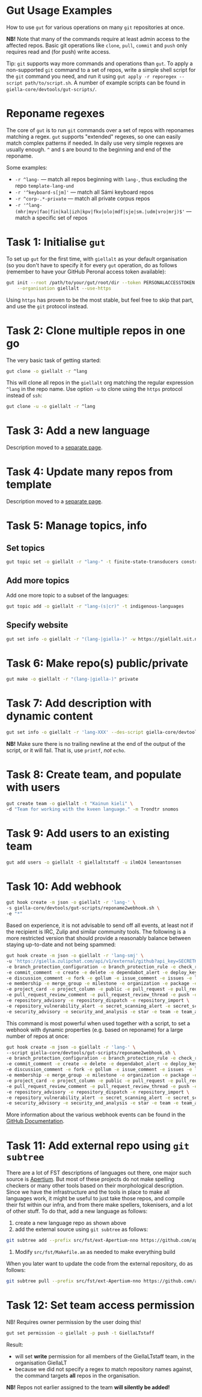 # Gut Usage Examples

How to use `gut` for various operations on many `git` repositories at once.

__NB!__ Note that many of the commands require at least admin access to the affected repos. Basic git operations like `clone`, `pull`, `commit` and `push` only requires read and (for push) write access.

Tip: `git` supports way more commands and operations than `gut`. To apply a non-supported `git` command to a set of repos, write a simple shell script for the `git` command you need, and run it using `gut apply -r reporegex --script path/to/script.sh`. A number of example scripts can be found in `giella-core/devtools/gut-scripts/`.

# Reponame regexes

The core of `gut` is to run `git` commands over a set of repos with reponames matching a regex. `gut` supports "extended" regexes, so one can easily match complex patterns if needed. In daily use very simple regexes are usually enough. `^` and `$` are bound to the beginning and end of the reponame.

Some examples:

- `-r ^lang-` — match all repos beginning with `lang-`, thus excluding the repo `template-lang-und`
- `-r '^keyboard-s[jm]'` — match all Sámi keyboard repos
- `-r ^corp-.*-private` — match all private corpus repos
- `-r '^lang-(mhr|myv|fao|fin|kal|izh|kpv|fkv|olo|mdf|sje|sm.|udm|vro|mrj)$'` — match a specific set of repos

# Task 1: Initialise `gut`

To set up `gut` for the first time, with `giellalt` as your default organisation (so you don't have to specify it for every `gut` operation, do as follows (remember to have your GitHub Peronal access token available):

```sh
gut init --root /path/to/your/gut/root/dir --token PERSONALACCESSTOKEN \
    --organisation giellalt --use-https
```

Using `https` has proven to be the most stable, but feel free to skip that part, and use the `git` protocol instead.

# Task 2: Clone multiple repos in one go

The very basic task of getting started:

```sh
gut clone -o giellalt -r ^lang
```

This will clone all repos in the `giellalt` org matching the regular expression `^lang` in the repo name. Use option `-u` to clone using the `https` protocol instead of `ssh`:

```sh
gut clone -u -o giellalt -r ^lang
```

# Task 3: Add a new language

Description moved to a [separate page](HowToAddANewLanguage.md).

# Task 4: Update many repos from template

Description moved to a [separate page](infraremake/HowToMergeUpdatesFromCore.md).

# Task 5: Manage topics, info

## Set topics

```sh
gut topic set -o giellalt -r "lang-" -t finite-state-transducers constraint-grammar minority-language nlp proofing-tools language-resources
```

## Add more topics

Add one more topic to a subset of the languages:

```sh
gut topic add -o giellalt -r "lang-(s|cr)" -t indigenous-languages
```

## Specify website

```sh
gut set info -o giellalt -r "(lang-|giella-)" -w https://giellalt.uit.no
```

# Task 6: Make repo(s) public/private

```sh
gut make -o giellalt -r "(lang-|giella-)" private
```

# Task 7: Add description with dynamic content

```sh
gut set info -o giellalt -r 'lang-XXX' --des-script giella-core/devtools/gut-scripts/reponame2description.sh
```

**NB!** Make sure there is no trailing newline at the end of the output of the script, or it will fail. That is, use `printf`,  *not* `echo`.

# Task 8: Create team, and populate with users

```sh
gut create team -o giellalt -t "Kainun kieli" \
-d "Team for working with the kveen language." -m Trondtr snomos
```

# Task 9: Add users to an existing team

```sh
gut add users -o giellalt -t giellaltstaff -u ilm024 leneantonsen
```

# Task 10: Add webhook

```sh
gut hook create -m json -o giellalt -r 'lang-' \
-s giella-core/devtools/gut-scripts/reponame2webhook.sh \
-e "*"
```

Based on experience, it is not advisable to send off all events, at least not if the recipient is IRC, Zulip and similar community tools. The following is a more restricted version that should provide a reasonably balance between staying up-to-date and not being spammed:

```sh
gut hook create -m json -o giellalt -r 'lang-smj' \
-u 'https://giella.zulipchat.com/api/v1/external/github?api_key=SECRETKEY&stream=smj' \
-e branch_protection_configuration -e branch_protection_rule -e check_run -e code_scanning_alert \
-e commit_comment -e create -e delete -e dependabot_alert -e deploy_key -e discussion \
-e discussion_comment -e fork -e gollum -e issue_comment -e issues -e label -e member \
-e membership -e merge_group -e milestone -e organization -e package -e ping -e project \
-e project_card -e project_column -e public -e pull_request -e pull_request_review \
-e pull_request_review_comment -e pull_request_review_thread -e push -e release -e repository \
-e repository_advisory -e repository_dispatch -e repository_import \
-e repository_vulnerability_alert -e secret_scanning_alert -e secret_scanning_alert_location \
-e security_advisory -e security_and_analysis -e star -e team -e team_add -e watch
```

This command is most powerful when used together with a script, to set a webhook with dynamic properties (e.g. based on reponame) for a large number of repos at once:

```sh
gut hook create -m json -o giellalt -r 'lang-' \
--script giella-core/devtools/gut-scripts/reponame2webhook.sh \
-e branch_protection_configuration -e branch_protection_rule -e check_run -e code_scanning_alert \
-e commit_comment -e create -e delete -e dependabot_alert -e deploy_key -e discussion \
-e discussion_comment -e fork -e gollum -e issue_comment -e issues -e label -e member \
-e membership -e merge_group -e milestone -e organization -e package -e ping -e project \
-e project_card -e project_column -e public -e pull_request -e pull_request_review \
-e pull_request_review_comment -e pull_request_review_thread -e push -e release -e repository \
-e repository_advisory -e repository_dispatch -e repository_import \
-e repository_vulnerability_alert -e secret_scanning_alert -e secret_scanning_alert_location \
-e security_advisory -e security_and_analysis -e star -e team -e team_add -e watch
```

More information about the various webhook events can be found in the
[GitHub Documentation](https://docs.github.com/en/free-pro-team@latest/developers/webhooks-and-events/webhook-events-and-payloads).

# Task 11: Add external repo using `git subtree`

There are a lot of FST descriptions of languages out there, one major such source is [Apertium](https://github.com/apertium). But most of these projects do not make spelling checkers or many other tools based on their morphological description. Since we have the infrastructure and the tools in place to make all languages work, it might be useful to just take those repos, and compile their fst within our infra, and from there make spellers, tokenisers, and a lot of other stuff. To do that, add a new language as follows:

1. create a new language repo as shown above
1. add the external source using `git subtree` as follows:

```sh
git subtree add --prefix src/fst/ext-Apertium-nno https://github.com/apertium/apertium-nno.git master --squash
```
1. Modify `src/fst/Makefile.am` as needed to make everything build

When you later want to update the code from the external repository, do as follows:

```sh
git subtree pull --prefix src/fst/ext-Apertium-nno https://github.com/apertium/apertium-nno.git master --squash
```

# Task 12: Set team access permission

NB! Requires owner permission by the user doing this!

```sh
gut set permission -o giellalt -p push -t GiellaLTstaff 
```

Result:

- will set __write__ permission for all members of the GiellaLTstaff team, in the organisation GiellaLT
- because we did not specify a regex to match repository names against, the command targets __all__
  repos in the organisation.

__NB!__ Repos not earlier assigned to the team __will silently be added!__
